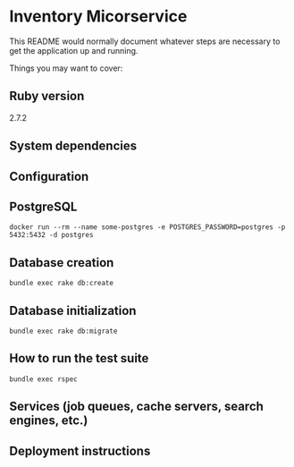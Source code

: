 # Inventory Micorservice

This README would normally document whatever steps are necessary to get the
application up and running.

Things you may want to cover:

## Ruby version
2.7.2

## System dependencies

## Configuration

## PostgreSQL
```
docker run --rm --name some-postgres -e POSTGRES_PASSWORD=postgres -p 5432:5432 -d postgres
```

## Database creation
```
bundle exec rake db:create
```

## Database initialization
```
bundle exec rake db:migrate
```

## How to run the test suite
```
bundle exec rspec
```

## Services (job queues, cache servers, search engines, etc.)

## Deployment instructions
